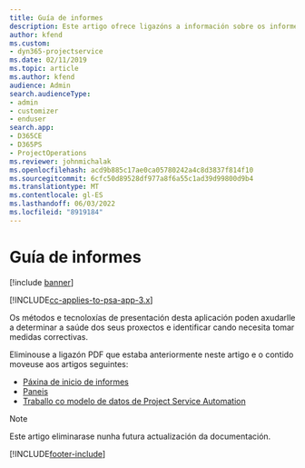 ```yaml
---
title: Guía de informes
description: Este artigo ofrece ligazóns a información sobre os informes.
author: kfend
ms.custom:
- dyn365-projectservice
ms.date: 02/11/2019
ms.topic: article
ms.author: kfend
audience: Admin
search.audienceType:
- admin
- customizer
- enduser
search.app:
- D365CE
- D365PS
- ProjectOperations
ms.reviewer: johnmichalak
ms.openlocfilehash: acd9b885c17ae0ca05780242a4c8d3837f814f10
ms.sourcegitcommit: 6cfc50d89528df977a8f6a55c1ad39d99800d9b4
ms.translationtype: MT
ms.contentlocale: gl-ES
ms.lasthandoff: 06/03/2022
ms.locfileid: "8919184"
---
```

# <a name="reporting-guide"></a>Guía de informes

[!include [banner](../../includes/psa-now-project-operations.md)]

[!INCLUDE[cc-applies-to-psa-app-3.x](../../includes/cc-applies-to-psa-app-3x.md)]

Os métodos e tecnoloxías de presentación desta aplicación poden axudarlle a determinar a saúde dos seus proxectos e identificar cando necesita tomar medidas correctivas. 

Eliminouse a ligazón PDF que estaba anteriormente neste artigo e o contido moveuse aos artigos seguintes:

- [Páxina de inicio de informes](../reports-reporting-dynamics-365-project-service.md)
- [Paneis](../reports-dashboards.md)
- [Traballo co modelo de datos de Project Service Automation](../reports-working-project-service-data-model.md)

> [!NOTE]
> Este artigo eliminarase nunha futura actualización da documentación. 


[!INCLUDE[footer-include](../../includes/footer-banner.md)]
